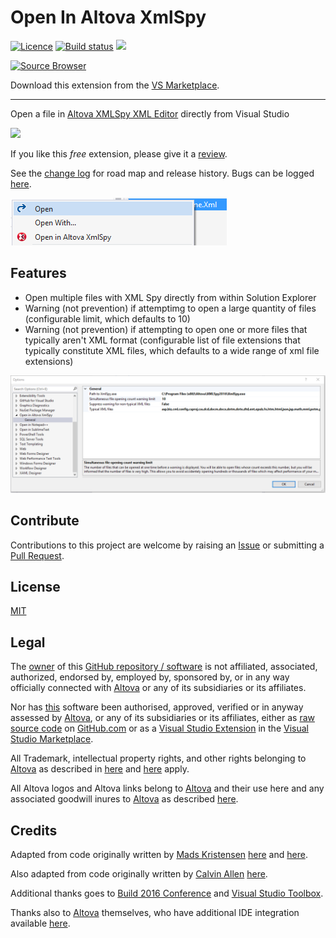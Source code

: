 # Open In Altova XmlSpy

[![Licence](https://img.shields.io/github/license/gittools/gitlink.svg)](/LICENSE.txt)
[![Build status](https://ci.appveyor.com/api/projects/status/tcugu9rs3ihbgl7o?svg=true)](https://ci.appveyor.com/project/GregTrevellick/OpenInAltovaXmlSpy)
![](https://vsmarketplacebadge.apphb.com/version/GregTrevellick.OpenInAltovaXmlSpy.svg)
<!--![](https://vsmarketplacebadge.apphb.com/installs/GregTrevellick.OpenInAltovaXmlSpy.svg)-->
<!--![](https://vsmarketplacebadge.apphb.com/rating/GregTrevellick.OpenInAltovaXmlSpy.svg)-->
[![Source Browser](https://img.shields.io/badge/Browse-Source-green.svg)](http://sourcebrowser.io/Browse/GregTrevellick/OpenInAltovaXmlSpy)

Download this extension from the [VS Marketplace](https://marketplace.visualstudio.com/items?itemName=GregTrevellick.OpenInAltovaXmlSpy).

---------------------------------------

<!--COPY START FOR VS GALLERY-->

Open a file in [Altova XMLSpy XML Editor](http://www.altova.com/xml-editor/) directly from Visual Studio

[![](http://www.altova.com/images/linktoaltova/xmlspy.png)](http://www.altova.com/xml-editor/)

<!--<img src="http://www.altova.com/images/linktoaltova/xmlspy.png" height="56" width="170" alt="XMLSpy XML Editor" border="0"/>-->

If you like this *free* extension, please give it a [review](https://marketplace.visualstudio.com/items?itemName=GregTrevellick.OpenInAltovaXmlSpy#review-details).

See the [change log](CHANGELOG.md) for road map and release history. Bugs can be logged [here](https://github.com/GregTrevellick/OpenInAltovaXmlSpy/issues).

![](/src/Resources/OpenInXmlSpy_ContextMenu.png)

## Features

- Open multiple files with XML Spy directly from within Solution Explorer
- Warning (not prevention) if attemptimg to open a large quantity of files (configurable limit, which defaults to 10)
- Warning (not prevention) if attempting to open one or more files that typically aren't XML format (configurable list of file extensions that typically constitute XML files, which defaults to a wide range of xml file extensions)

![](/src/Resources/OpenInXmlSpy_GeneralOptions.png)

<!--COPY END FOR VS GALLERY-->

## Contribute

Contributions to this project are welcome by raising an [Issue](https://github.com/GregTrevellick/OpenInAltovaXmlSpy/issues) or submitting a [Pull Request](https://github.com/GregTrevellick/OpenInAltovaXmlSpy/pulls).

## License

[MIT](/LICENSE.txt)

## Legal

The [owner](https://github.com/GregTrevellick) of this [GitHub repository / software](https://github.com/GregTrevellick/OpenInAltovaXmlSpy) is not affiliated, associated, authorized, endorsed by, employed by, sponsored by, or in any way officially connected with [Altova](https://www.altova.com) or any of its subsidiaries or its affiliates.

Nor has [this](https://github.com/GregTrevellick/OpenInAltovaXmlSpy) software been authorised, approved, verified or in anyway assessed by [Altova](https://www.altova.com/company.html), or any of its subsidiaries or its affiliates, either as [raw source code](https://github.com/GregTrevellick/OpenInAltovaXmlSpy) on [GitHub.com](https://github.com/) or as a [Visual Studio Extension](https://visualstudiogallery.msdn.microsoft.com/02a85115-e23c-4e73-af09-957741c4f57d?redir=0) in the [Visual Studio Marketplace](https://marketplace.visualstudio.com/vs).

All Trademark, intellectual property rights, and other rights belonging to [Altova](https://www.altova.com) as described in [here](https://www.altova.com/legal.html) and [here](https://www.altova.com/eula.html) apply.

All Altova logos and Altova links belong to [Altova](https://www.altova.com) and their use here and any associated goodwill inures to [Altova](https://www.altova.com) as described [here](https://www.altova.com/link-to-altova.html).

## Credits

Adapted from code originally written by [Mads Kristensen](https://github.com/madskristensen) [here](https://github.com/madskristensen/OpenInSublimeText/ "Open in Sublime Text") and [here](https://github.com/madskristensen/OpenInVsCode "Open in Visual Studio Code").

Also adapted from code originally written by [Calvin Allen](https://github.com/CalvinAllen) [here](https://github.com/CalvinAllen/OpenInNotepadPlusPlus).

Additional thanks goes to [Build 2016 Conference](https://channel9.msdn.com/Events/Build/2016/B886) and [Visual Studio Toolbox](https://channel9.msdn.com/Shows/Visual-Studio-Toolbox/Extensions-by-Mads-Kristensen).

Thanks also to [Altova](https://www.altova.com) themselves, who have additional IDE integration available [here](https://www.altova.com/ide_integration.html).
